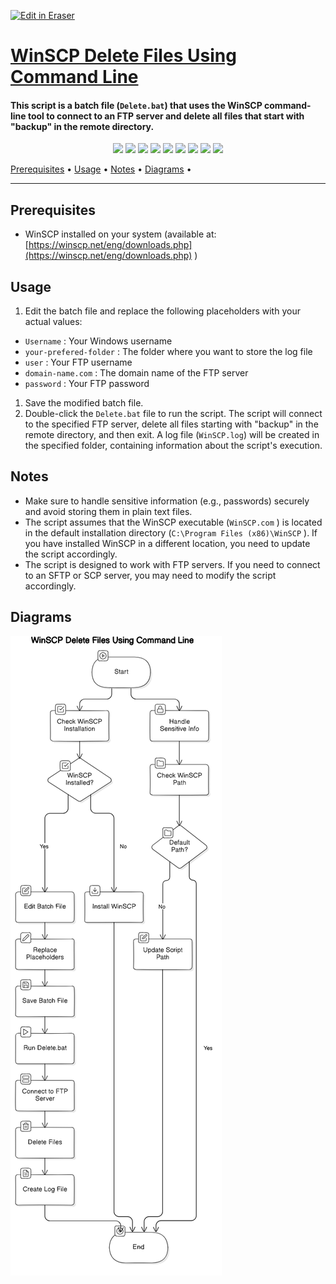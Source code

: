 <p><a target="_blank" href="https://app.eraser.io/workspace/FeZopLUi9In3J2ZFZsVo" id="edit-in-eraser-github-link"><img alt="Edit in Eraser" src="https://firebasestorage.googleapis.com/v0/b/second-petal-295822.appspot.com/o/images%2Fgithub%2FOpen%20in%20Eraser.svg?alt=media&amp;token=968381c8-a7e7-472a-8ed6-4a6626da5501"></a></p>

# [﻿WinSCP Delete Files Using Command Line](https://github.com/ronknight/WinSCP-Delete-Files-Using-Command-Line) 
#### This script is a batch file (`Delete.bat`) that uses the WinSCP command-line tool to connect to an FTP server and delete all files that start with "backup" in the remote directory.

<p align="center">
<a href="https://twitter.com/PinoyITSolution"><img src="https://img.shields.io/twitter/follow/PinoyITSolution?style=social"></a>
<a href="https://github.com/ronknight?tab=followers"><img src="https://img.shields.io/github/followers/ronknight?style=social"></a>
<a href="https://github.com/ronknight/ronknight/stargazers"><img src="https://img.shields.io/github/stars/BEPb/BEPb.svg?logo=github"></a>
<a href="https://github.com/ronknight/ronknight/network/members"><img src="https://img.shields.io/github/forks/BEPb/BEPb.svg?color=blue&logo=github"></a>
  <a href="https://youtube.com/@PinoyITSolution"><img src="https://img.shields.io/youtube/channel/subscribers/UCeoETAlg3skyMcQPqr97omg"></a>
<a href="https://github.com/ronknight/WinSCP-Delete-Files-Using-Command-Line/issues"><img src="https://img.shields.io/badge/contributions-welcome-brightgreen.svg?style=flat"></a>
<a href="https://github.com/ronknight/WinSCP-Delete-Files-Using-Command-Line/blob/master/LICENSE"><img src="https://img.shields.io/badge/License-MIT-yellow.svg"></a>
<a href="#"><img src="https://img.shields.io/badge/Made%20with-Python-1f425f.svg"></a>
<a href="https://github.com/ronknight"><img src="https://img.shields.io/badge/Made%20with%20%F0%9F%A4%8D%20by%20-%20Ronknight%20-%20red"></a>
</p>

 
 [﻿Prerequisites](#prerequisites) • [﻿Usage](#usage) • [﻿Notes](#notes) • [﻿Diagrams](#diagrams) • 

---

## Prerequisites
- WinSCP installed on your system (available at: [﻿https://winscp.net/eng/downloads.php](https://winscp.net/eng/downloads.php) )
## Usage
1. Edit the batch file and replace the following placeholders with your actual values:
- `Username` : Your Windows username
- `your-prefered-folder` : The folder where you want to store the log file
- `user` : Your FTP username
- `domain-name.com` : The domain name of the FTP server
- `password` : Your FTP password
1. Save the modified batch file.
2. Double-click the `Delete.bat`  file to run the script.
The script will connect to the specified FTP server, delete all files starting with "backup" in the remote directory, and then exit. A log file (`WinSCP.log`) will be created in the specified folder, containing information about the script's execution.

## Notes
- Make sure to handle sensitive information (e.g., passwords) securely and avoid storing them in plain text files.
- The script assumes that the WinSCP executable (`WinSCP.com` ) is located in the default installation directory (`C:\Program Files (x86)\WinSCP` ). If you have installed WinSCP in a different location, you need to update the script accordingly.
- The script is designed to work with FTP servers. If you need to connect to an SFTP or SCP server, you may need to modify the script accordingly.



<!-- eraser-additional-content -->
## Diagrams
<!-- eraser-additional-files -->
<a href="/README-WinSCP Delete Files Using Command Line-1.eraserdiagram" data-element-id="W9mal5nFDjF8qpw6XuyEu"><img src="/.eraser/FeZopLUi9In3J2ZFZsVo___3Jivg2tjMecMlrHwbIVIBR8f7U03___---diagram----5faa849f707229ce8883fb56b1bfe38b-WinSCP-Delete-Files-Using-Command-Line.png" alt="" data-element-id="W9mal5nFDjF8qpw6XuyEu" /></a>
<!-- end-eraser-additional-files -->
<!-- end-eraser-additional-content -->
<!--- Eraser file: https://app.eraser.io/workspace/FeZopLUi9In3J2ZFZsVo --->

